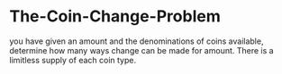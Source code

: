 # The-Coin-Change-Problem

 you have given an amount and the denominations of coins available, determine how many ways change can be made for amount. There is a limitless supply of each coin type.

